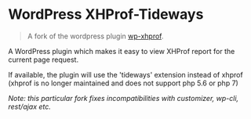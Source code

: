 # WordPress XHProf-Tideways

> A fork of the wordpress plugin [wp-xhprof](https://github.com/Sut3kh/wp-xhprof).

A WordPress plugin which makes it easy to view XHProf report for the current page request.

If available, the plugin will use the 'tideways' extension instead of xhprof
(xhprof is no longer maintained and does not support php 5.6 or php 7)

_Note: this particular fork fixes incompatibilities with customizer, wp-cli, rest/ajax etc._
